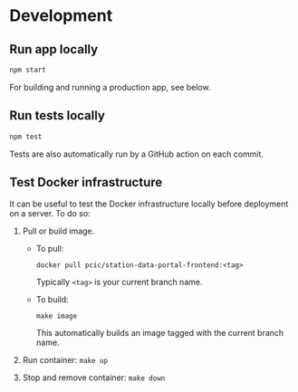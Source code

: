 # Development

## Run app locally

```bash
npm start
```

For building and running a production app, see below.

## Run tests locally

```bash
npm test
```

Tests are also automatically run by a GitHub action on each commit.

## Test Docker infrastructure

It can be useful to test the Docker infrastructure locally before
deployment on a server. To do so:

1. Pull or build image.
    - To pull:

      `docker pull pcic/station-data-portal-frontend:<tag>`

      Typically `<tag>` is your current branch name.

    - To build:

      `make image`

      This automatically builds an image tagged with the current branch name.

3. Run container: `make up`

4. Stop and remove container: `make down`

